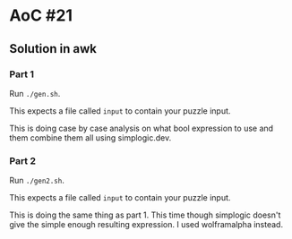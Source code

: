 # AoC #21

## Solution in awk

### Part 1

Run `./gen.sh`.

This expects a file called `input` to contain your puzzle input.

This is doing case by case analysis on what bool expression to use and them combine them all using simplogic.dev.

### Part 2

Run `./gen2.sh`.

This expects a file called `input` to contain your puzzle input.

This is doing the same thing as part 1. This time though simplogic doesn't give the simple enough resulting expression. I used wolframalpha instead.
